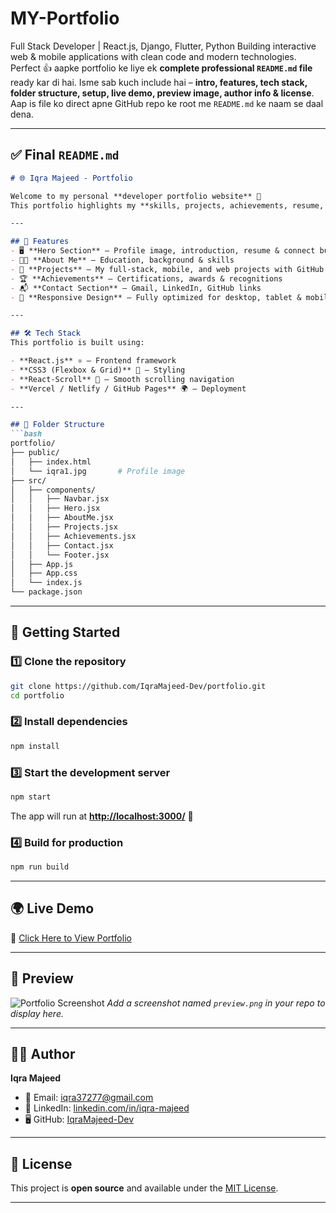 # MY-Portfolio
Full Stack Developer | React.js, Django, Flutter, Python Building interactive web &amp; mobile applications with clean code and modern technologies.
Perfect 👍 aapke portfolio ke liye ek **complete professional `README.md` file** ready kar di hai. Isme sab kuch include hai – **intro, features, tech stack, folder structure, setup, live demo, preview image, author info & license**.
Aap is file ko direct apne GitHub repo ke root me `README.md` ke naam se daal dena.

---

## ✅ Final `README.md`

````markdown
# 🌐 Iqra Majeed - Portfolio

Welcome to my personal **developer portfolio website** 🚀  
This portfolio highlights my **skills, projects, achievements, resume, and ways to connect with me**.  

---

## 📌 Features
- 🖥️ **Hero Section** – Profile image, introduction, resume & connect button  
- 👩‍💻 **About Me** – Education, background & skills  
- 📂 **Projects** – My full-stack, mobile, and web projects with GitHub & Live Demo links  
- 🏆 **Achievements** – Certifications, awards & recognitions  
- 📬 **Contact Section** – Gmail, LinkedIn, GitHub links  
- 📱 **Responsive Design** – Fully optimized for desktop, tablet & mobile  

---

## 🛠️ Tech Stack
This portfolio is built using:

- **React.js** ⚛️ – Frontend framework  
- **CSS3 (Flexbox & Grid)** 🎨 – Styling  
- **React-Scroll** 🔗 – Smooth scrolling navigation  
- **Vercel / Netlify / GitHub Pages** 🌍 – Deployment  

---

## 📂 Folder Structure
```bash
portfolio/
├── public/
│   ├── index.html
│   └── iqra1.jpg       # Profile image
├── src/
│   ├── components/
│   │   ├── Navbar.jsx
│   │   ├── Hero.jsx
│   │   ├── AboutMe.jsx
│   │   ├── Projects.jsx
│   │   ├── Achievements.jsx
│   │   ├── Contact.jsx
│   │   └── Footer.jsx
│   ├── App.js
│   ├── App.css
│   └── index.js
└── package.json
````

---

## 🚀 Getting Started

### 1️⃣ Clone the repository

```bash
git clone https://github.com/IqraMajeed-Dev/portfolio.git
cd portfolio
```

### 2️⃣ Install dependencies

```bash
npm install
```

### 3️⃣ Start the development server

```bash
npm start
```

The app will run at **[http://localhost:3000/](http://localhost:3000/)** 🎉

### 4️⃣ Build for production

```bash
npm run build
```

---

## 🌍 Live Demo

🔗 [Click Here to View Portfolio](https://your-portfolio-demo-link.vercel.app/)

---

## 📸 Preview

![Portfolio Screenshot](./preview.png)
*Add a screenshot named `preview.png` in your repo to display here.*

---

## 👩‍💻 Author

**Iqra Majeed**

* 📧 Email: [iqra37277@gmail.com](mailto:iqra37277@gmail.com)
* 💼 LinkedIn: [linkedin.com/in/iqra-majeed](https://www.linkedin.com/in/iqra-majeed)
* 🖥️ GitHub: [IqraMajeed-Dev](https://github.com/IqraMajeed-Dev)

---

## 📜 License

This project is **open source** and available under the [MIT License](LICENSE).

---



